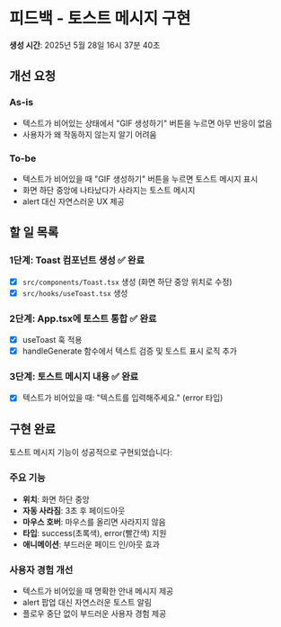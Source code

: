 # 피드백 - 토스트 메시지 구현

**생성 시간**: 2025년 5월 28일 16시 37분 40초

## 개선 요청

### As-is
- 텍스트가 비어있는 상태에서 "GIF 생성하기" 버튼을 누르면 아무 반응이 없음
- 사용자가 왜 작동하지 않는지 알기 어려움

### To-be
- 텍스트가 비어있을 때 "GIF 생성하기" 버튼을 누르면 토스트 메시지 표시
- 화면 하단 중앙에 나타났다가 사라지는 토스트 메시지
- alert 대신 자연스러운 UX 제공

## 할 일 목록

### 1단계: Toast 컴포넌트 생성 ✅ 완료
- [x] `src/components/Toast.tsx` 생성 (화면 하단 중앙 위치로 수정)
- [x] `src/hooks/useToast.tsx` 생성

### 2단계: App.tsx에 토스트 통합 ✅ 완료
- [x] useToast 훅 적용
- [x] handleGenerate 함수에서 텍스트 검증 및 토스트 표시 로직 추가

### 3단계: 토스트 메시지 내용 ✅ 완료
- [x] 텍스트가 비어있을 때: "텍스트를 입력해주세요." (error 타입)

## 구현 완료
토스트 메시지 기능이 성공적으로 구현되었습니다:

### 주요 기능
- **위치**: 화면 하단 중앙
- **자동 사라짐**: 3초 후 페이드아웃
- **마우스 호버**: 마우스를 올리면 사라지지 않음
- **타입**: success(초록색), error(빨간색) 지원
- **애니메이션**: 부드러운 페이드 인/아웃 효과

### 사용자 경험 개선
- 텍스트가 비어있을 때 명확한 안내 메시지 제공
- alert 팝업 대신 자연스러운 토스트 알림
- 플로우 중단 없이 부드러운 사용자 경험 제공 